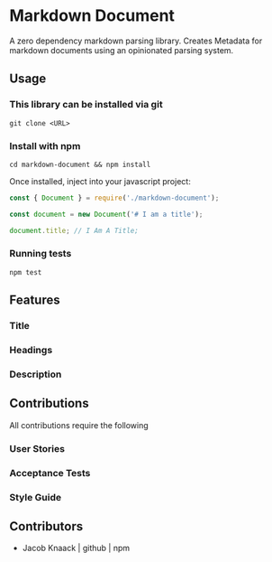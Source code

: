 # Markdown Document

A zero dependency markdown parsing library.  Creates Metadata for markdown documents using an opinionated parsing system.  

## Usage

### This library can be installed via git

`git clone <URL>`

### Install with npm

`cd markdown-document && npm install`

Once installed, inject into your javascript project:

```javascript
const { Document } = require('./markdown-document');

const document = new Document('# I am a title');

document.title; // I Am A Title; 
```

### Running tests

`npm test`

## Features

### Title

### Headings

### Description

## Contributions

All contributions require the following

### User Stories

### Acceptance Tests

### Style Guide

## Contributors

- Jacob Knaack | github | npm
